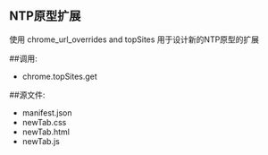﻿NTP原型扩展
-----------
使用 chrome_url_overrides and topSites
用于设计新的NTP原型的扩展

##调用:
 - chrome.topSites.get

##源文件:
 - manifest.json
 - newTab.css
 - newTab.html
 - newTab.js